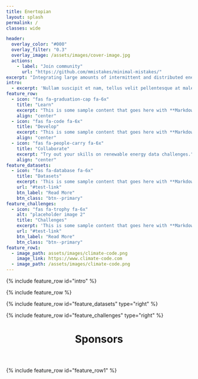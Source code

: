 ```yaml
---
title: Enertopian
layout: splash
permalink: /
classes: wide

header:
  overlay_color: "#000"
  overlay_filter: "0.3"
  overlay_image: /assets/images/cover-image.jpg
  actions:
    - label: "Join community"
      url: "https://github.com/mmistakes/minimal-mistakes/"
excerpt: "Integrating large amounts of intermittent and distributed energy resources into the power and heat grid is difficult. Join us and create the world's first open source data science community for the distributed energy system!"
intro:
  - excerpt: 'Nullam suscipit et nam, tellus velit pellentesque at malesuada, enim eaque. Quis nulla, netus tempor in diam gravida tincidunt, *proin faucibus* voluptate felis id sollicitudin. Centered with `type="center"`'
feature_row:
  - icon: "fas fa-graduation-cap fa-6x"
    title: "Learn"
    excerpt: "This is some sample content that goes here with **Markdown** formatting."
    align: "center"
  - icon: "fas fa-code fa-6x"
    title: "Develop"
    excerpt: "This is some sample content that goes here with **Markdown** formatting."
    align: "center"
  - icon: "fas fa-people-carry fa-6x"
    title: "Collaborate"
    excerpt: "Try out your skills on renewable energy data challenges."
    align: "center"
feature_datasets:
  - icon: "fas fa-database fa-6x"
    title: "Datasets"
    excerpt: 'This is some sample content that goes here with **Markdown** formatting. Right aligned with `type="right"`'
    url: "#test-link"
    btn_label: "Read More"
    btn_class: "btn--primary"
feature_challenges:
  - icon: "fas fa-trophy fa-6x"
    alt: "placeholder image 2"
    title: "Challenges"
    excerpt: 'This is some sample content that goes here with **Markdown** formatting. Right aligned with `type="right"`'
    url: "#test-link"
    btn_label: "Read More"
    btn_class: "btn--primary"
feature_row1:
  - image_path: assets/images/climate-code.png
    image_link: https://www.climate-code.com
  - image_path: /assets/images/climate-code.png
---
```


{% include feature_row id="intro" %}

{% include feature_row %}

{% include feature_row id="feature_datasets" type="right" %}

{% include feature_row id="feature_challenges" type="right" %}

<h1 class="archive__item-title" style="text-align: center; padding-bottom: 40px;">Sponsors</h1>

{% include feature_row id="feature_row1" %}
